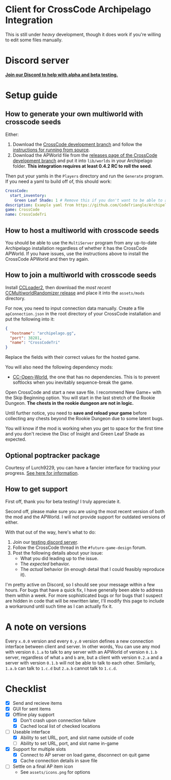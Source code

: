 # Client for CrossCode Archipelago Integration

This is still under *heavy* development, though it does work if you're willing to edit some files manually.

# Discord server

[**Join our Discord to help with alpha and beta testing.**](https://discord.gg/ZSWfgQdfGr)

# Setup guide

## How to generate your own multiworld with crosscode seeds

Either:
1. Download the [CrossCode development branch](https://github.com/CodeTriangle/Archipelago) and follow the [instructions for running from source](https://github.com/CodeTriangle/Archipelago/blob/crosscode-dev/docs/running%20from%20source.md).
2. Download the APWorld file from the [releases page of the CrossCode development branch](https://github.com/CodeTriangle/Archipelago/releases/latest) and put it into `lib/worlds` in your Archipelago folder. **This integration requires at least 0.4.2 RC to roll the seed**.

Then put your yamls in the `Players` directory and run the `Generate` program. If you need a yaml to build off of, this should work:
```yaml
CrossCode:
  start_inventory:
    Green Leaf Shade: 1 # Remove this if you don't want to be able to access Autumn's Rise immediately.
description: Example yaml from https://github.com/CodeTriangle/Archipelago
game: CrossCode
name: CrossCodeTri
```

## How to host a multiworld with crosscode seeds

You should be able to use the `MultiServer` program from any up-to-date Archipelago installation regardless of whether it has the CrossCode APWorld. If you have issues, use the instructions above to install the CrossCode APWorld and then try again.

## How to join a multiworld with crosscode seeds

Install [CCLoader2](https://wiki.c2dl.info/CCLoader), then download the *most recent* [CCMultiworldRandomizer release](https://github.com/CodeTriangle/CCMultiworldRandomizer/releases/latest) and place it into the `assets/mods` directory.

For now, you need to input connection data manually. Create a file `apConnection.json` in the root directory of your CrossCode installation and put the following into it:
```json
{
  "hostname": "archipelago.gg",
  "port": 38281,
  "name": "CrossCodeTri"
}
```

Replace the fields with their correct values for the hosted game.

You will also need the following dependency mods:
* [CC-Open-World](https://github.com/buanjautista/cc-open-world/releases), the one that has no dependencies. This is to prevent softlocks when you inevitably sequence-break the game.

Open CrossCode and start a new save file. I recommend New Game+ with the Skip Beginning option. You will start in the last stretch of the Rookie Dungeon. **The chests in the rookie dungeon are not in logic.**

Until further notice, you need to **save and reload your game** before collecting any chests beyond the Rookie Dungeon due to some latent bugs.

You will know if the mod is working when you get to space for the first time and you don't recieve the Disc of Insight and Green Leaf Shade as expected.

## Optional poptracker package

Courtesy of Lurch9229, you can have a fancier interface for tracking your progress. [See here for information](https://github.com/lurch9229/CrossCode-Poptracker-AP).

## How to get support

First off, thank you for beta testing! I truly appreciate it.

Second off, please make sure you are using the most recent version of both the mod and the APWorld. I will not provide support for outdated versions of either.

With that out of the way, here's what to do:
1. Join our [testing discord server](https://discord.gg/ZSWfgQdfG).
2. Follow the CrossCode thread in the `#future-game-design` forum.
3. Post the following details about your issue:
   * What you did leading up to the issue.
   * The *expected* behavior.
   * The *actual* behavior (in enough detail that I could feasibly reproduce it).

I'm pretty active on Discord, so I should see your message within a few hours. For bugs that have a quick fix, I have generally been able to address them within a week. For more sophisticated bugs or for bugs that I suspect are hidden in code that will be rewritten later, I'll modify this page to include a workaround until such time as I can actually fix it.

# A note on versions

Every `x.0.0` version and every `0.y.0` version defines a new connection interface between client and server. In other words, You can use any mod with version `0.1.a` to talk to any server with an APWorld of version `0.1.b` server, regardless of what `a` and `b` are, but a client with version `0.2.a` and a server with version `0.1.b` will not be able to talk to each other. Similarly, `1.a.b` can talk to `1.c.d` but `2.a.b` cannot talk to `1.c.d`.

# Checklist

- [x] Send and recieve items
- [x] GUI for sent items
- [x] Offline play support
  - [x] Don't crash upon connection failure
  - [x] Cached local list of checked locations
- [ ] Useable interface
  - [x] Ability to set URL, port, and slot name outside of code
  - [ ] Ability to set URL, port, and slot name in-game
- [x] Support for multiple slots
  - [x] Connect to AP server on load game, disconnect on quit game
  - [x] Cache connection details in save file
- [ ] Settle on a final AP item icon
  - See `assets/icons.png` for options
